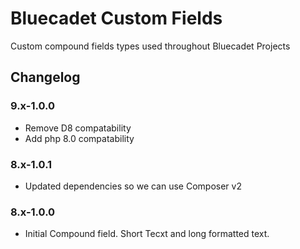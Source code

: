 # Bluecadet Custom Fields

Custom compound fields types used throughout Bluecadet Projects

## Changelog

### 9.x-1.0.0

- Remove D8 compatability
- Add php 8.0 compatability

### 8.x-1.0.1

- Updated dependencies so we can use Composer v2

### 8.x-1.0.0

- Initial Compound field. Short Tecxt and long formatted text.
